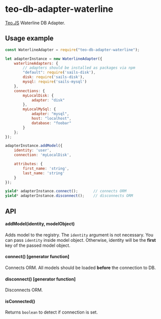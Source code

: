 # teo-db-adapter-waterline
[Teo.JS](https://github.com/Antyfive/teo.js) Waterline DB Adapter.

## Usage example
```javascript
const WaterlineAdapter = require("teo-db-adapter-waterline");

let adapterInstance = new WaterlineAdapter({
    waterlineAdapters: {
        // adapters should be installed as packages via npm
        "default": require('sails-disk'),
        disk: require('sails-disk'),
        mysql: require('sails-mysql')
    },
    connections: {
        myLocalDisk: {
            adapter: "disk"
        },
        myLocalMySql: {
            adapter: "mysql",
            host: "localhost",
            database: "foobar"
        }
    };
});

adapterInstance.addModel({
    identity: 'user',
    connection: 'myLocalDisk',

    attributes: {
        first_name: 'string',
        last_name: 'string'
    }
});

yield* adapterInstance.connect();       // connects ORM
yield* adapterInstance.disconnect();    // disconnects ORM
```
## API
#### addModel(identity, modelObject)
Adds model to the registry. The `identity` argument is not necessary.
You can pass `identity` inside model object. Otherwise, identity will be the **first** key of the passed model object. 

#### connect() [generator function]
Connects ORM. All models should be loaded **before** the connection to DB.
#### disconnect() [generator function]
Disconnects ORM.

#### isConnected()
Returns `boolean` to detect if connection is set.

